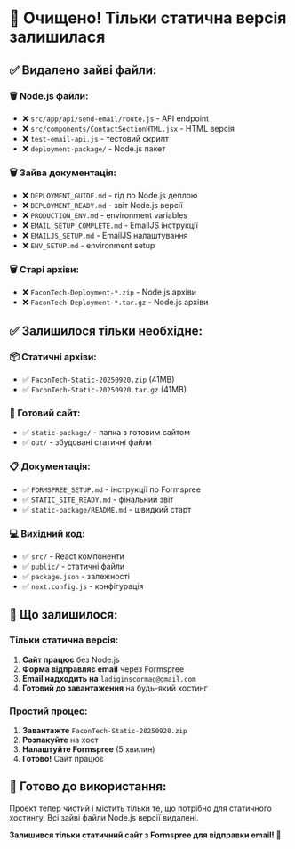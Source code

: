 # 🧹 Очищено! Тільки статична версія залишилася

## ✅ Видалено зайві файли:

### 🗑️ Node.js файли:
- ❌ `src/app/api/send-email/route.js` - API endpoint
- ❌ `src/components/ContactSectionHTML.jsx` - HTML версія
- ❌ `test-email-api.js` - тестовий скрипт
- ❌ `deployment-package/` - Node.js пакет

### 🗑️ Зайва документація:
- ❌ `DEPLOYMENT_GUIDE.md` - гід по Node.js деплою
- ❌ `DEPLOYMENT_READY.md` - звіт Node.js версії
- ❌ `PRODUCTION_ENV.md` - environment variables
- ❌ `EMAIL_SETUP_COMPLETE.md` - EmailJS інструкції
- ❌ `EMAILJS_SETUP.md` - EmailJS налаштування
- ❌ `ENV_SETUP.md` - environment setup

### 🗑️ Старі архіви:
- ❌ `FaconTech-Deployment-*.zip` - Node.js архіви
- ❌ `FaconTech-Deployment-*.tar.gz` - Node.js архіви

## ✅ Залишилося тільки необхідне:

### 📦 Статичні архіви:
- ✅ `FaconTech-Static-20250920.zip` (41MB)
- ✅ `FaconTech-Static-20250920.tar.gz` (41MB)

### 📁 Готовий сайт:
- ✅ `static-package/` - папка з готовим сайтом
- ✅ `out/` - збудовані статичні файли

### 📋 Документація:
- ✅ `FORMSPREE_SETUP.md` - інструкції по Formspree
- ✅ `STATIC_SITE_READY.md` - фінальний звіт
- ✅ `static-package/README.md` - швидкий старт

### 💻 Вихідний код:
- ✅ `src/` - React компоненти
- ✅ `public/` - статичні файли
- ✅ `package.json` - залежності
- ✅ `next.config.js` - конфігурація

## 🎯 Що залишилося:

### Тільки статична версія:
1. **Сайт працює** без Node.js
2. **Форма відправляє email** через Formspree
3. **Email надходить на** `ladiginscormag@gmail.com`
4. **Готовий до завантаження** на будь-який хостинг

### Простий процес:
1. **Завантажте** `FaconTech-Static-20250920.zip`
2. **Розпакуйте** на хост
3. **Налаштуйте Formspree** (5 хвилин)
4. **Готово!** Сайт працює

## 🚀 Готово до використання:

Проект тепер чистий і містить тільки те, що потрібно для статичного хостингу. Всі зайві файли Node.js версії видалені.

**Залишився тільки статичний сайт з Formspree для відправки email! 🎉**
